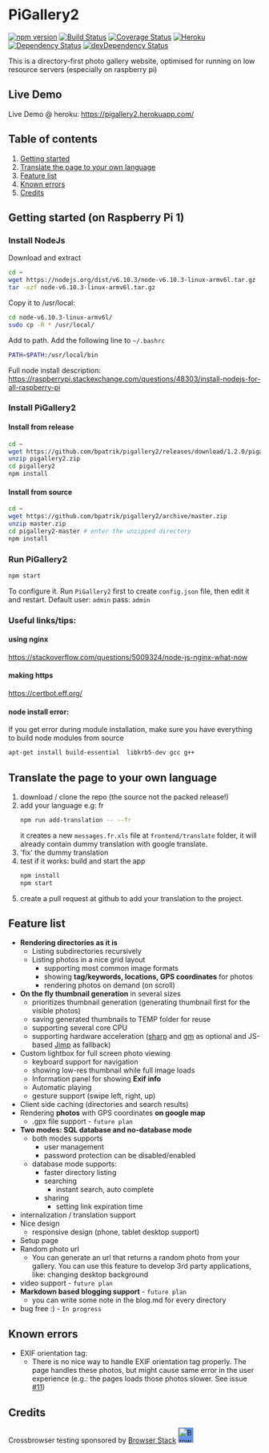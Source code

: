 # PiGallery2
[![npm version](https://badge.fury.io/js/pigallery2.svg)](https://badge.fury.io/js/pigallery2)
[![Build Status](https://travis-ci.org/bpatrik/pigallery2.svg?branch=master)](https://travis-ci.org/bpatrik/pigallery2)
[![Coverage Status](https://coveralls.io/repos/github/bpatrik/PiGallery2/badge.svg?branch=master)](https://coveralls.io/github/bpatrik/PiGallery2?branch=master)
[![Heroku](https://heroku-badge.herokuapp.com/?app=pigallery2&style=flat)](https://pigallery2.herokuapp.com)
[![Dependency Status](https://david-dm.org/bpatrik/pigallery2.svg)](https://david-dm.org/bpatrik/pigallery2)
[![devDependency Status](https://david-dm.org/bpatrik/pigallery2/dev-status.svg)](https://david-dm.org/bpatrik/pigallery2#info=devDependencies)

This is a directory-first photo gallery website, optimised for running on low resource servers (especially on raspberry pi)

## Live Demo
Live Demo @ heroku: https://pigallery2.herokuapp.com/

## Table of contents
1. [Getting started](#getting-started-on-raspberry-pi-1)
3. [Translate the page to your own language](#translate-the-page-to-your-own-language)
2. [Feature list](#feature-list)
2. [Known errors](#known-errors)
4. [Credits](#credits) 



## Getting started (on Raspberry Pi 1)
### Install NodeJs
Download and extract
```bash
cd ~
wget https://nodejs.org/dist/v6.10.3/node-v6.10.3-linux-armv6l.tar.gz
tar -xzf node-v6.10.3-linux-armv6l.tar.gz
```
Copy it to /usr/local: 
```bash
cd node-v6.10.3-linux-armv6l/
sudo cp -R * /usr/local/
```
Add to path. Add the following line to  `~/.bashrc`
```bash
PATH=$PATH:/usr/local/bin
```
Full node install description: https://raspberrypi.stackexchange.com/questions/48303/install-nodejs-for-all-raspberry-pi
 
### Install PiGallery2
#### Install from release

```bash
cd ~
wget https://github.com/bpatrik/pigallery2/releases/download/1.2.0/pigallery2.zip
unzip pigallery2.zip
cd pigallery2
npm install
```
#### Install from source
```bash
cd ~
wget https://github.com/bpatrik/pigallery2/archive/master.zip
unzip master.zip
cd pigallery2-master # enter the unzipped directory
npm install
```

### Run PiGallery2
```bash
npm start
```
To configure it. Run `PiGallery2` first to create `config.json` file, then edit it and restart. 
Default user: `admin` pass: `admin`

### Useful links/tips:

#### using nginx
https://stackoverflow.com/questions/5009324/node-js-nginx-what-now

#### making https
https://certbot.eff.org/

#### node install error:
If you get error during module installation, make sure you have everything to build node modules from source
```bash
apt-get install build-essential  libkrb5-dev gcc g++
```


## Translate the page to your own language
1. download / clone the repo (the source not the packed release!)
2. add your language e.g: fr
   ```bash
   npm run add-translation -- --fr
   ```
   it creates a new `messages.fr.xls` file at `frontend/translate` folder, 
   it will already contain dummy translation with google translate.
3. 'fix' the dummy translation
4. test if it works:
   build and start the app
   ```bash
   npm install
   npm start
   ```
5. create a pull request at github to add your translation to the project.



## Feature list

 * **Rendering directories as it is**
   * Listing subdirectories recursively
   * Listing photos in a nice grid layout
     * supporting most common image formats
     * showing **tag/keywords, locations, GPS coordinates** for photos
     * rendering photos on demand (on scroll)
 * **On the fly thumbnail generation** in several sizes
   * prioritizes thumbnail generation (generating thumbnail first for the visible photos)
   * saving generated thumbnails to TEMP folder for reuse
   * supporting several core CPU
   * supporting hardware acceleration ([sharp](https://github.com/lovell/sharp) and [gm](https://github.com/aheckmann/gm) as optional and JS-based [Jimp](https://github.com/oliver-moran/jimp)  as fallback)   
 * Custom lightbox for full screen photo viewing
   * keyboard support for navigation  
   * showing low-res thumbnail while full image loads
   * Information panel for showing **Exif info**  
   * Automatic playing
   * gesture support (swipe left, right, up)
 * Client side caching (directories and search results)
 * Rendering **photos** with GPS coordinates **on google map**
   * .gpx file support - `future plan`
 * **Two modes: SQL database and no-database mode**
   * both modes supports
     * user management
     * password protection can be disabled/enabled
   * database mode supports:
     * faster directory listing
     * searching
       * instant search, auto complete
     * sharing 
       * setting link expiration time
 * internalization / translation support
 * Nice design 
    * responsive design (phone, tablet desktop support)
 * Setup page
 * Random photo url
   * You can generate an url that returns a random photo from your gallery. You can use this feature to develop 3rd party applications, like: changing desktop background
 * video support - `future plan`
 * **Markdown based blogging support** - `future plan`
   * you can write some note in the blog.md for every directory
 * bug free :) - `In progress`

## Known errors
* EXIF orientation tag:
  *  There is no nice way to handle EXIF orientation tag properly.
The page handles these photos, but might cause same error in the user experience (e.g.: the pages loads those photos slower. See issue [#11](https://github.com/bpatrik/pigallery2/issues/11))

## Credits
Crossbrowser testing sponsored by [Browser Stack](https://www.browserstack.com)
[<img src="https://camo.githubusercontent.com/a7b268f2785656ab3ca7b1cbb1633ee5affceb8f/68747470733a2f2f64677a6f7139623561736a67312e636c6f756466726f6e742e6e65742f70726f64756374696f6e2f696d616765732f6c61796f75742f6c6f676f2d6865616465722e706e67" alt="Browser Stack" height="31px" style="background: cornflowerblue;">](https://www.browserstack.com)

